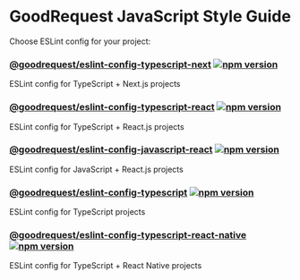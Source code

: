 # GoodRequest JavaScript Style Guide

Choose ESLint config for your project:

### [@goodrequest/eslint-config-typescript-next](https://www.npmjs.com/package/@goodrequest/eslint-config-typescript-next) [![npm version](https://badge.fury.io/js/@goodrequest%2Feslint-config-typescript-next.svg)](https://badge.fury.io/js/@goodrequest%2Feslint-config-typescript-next)

ESLint config for TypeScript + Next.js projects

### [@goodrequest/eslint-config-typescript-react](https://www.npmjs.com/package/@goodrequest/eslint-config-typescript-react) [![npm version](https://badge.fury.io/js/@goodrequest%2Feslint-config-typescript-react.svg)](https://badge.fury.io/js/@goodrequest%2Feslint-config-typescript-react)

ESLint config for TypeScript + React.js projects

### [@goodrequest/eslint-config-javascript-react](https://www.npmjs.com/package/@goodrequest/eslint-config-javascript-react) [![npm version](https://badge.fury.io/js/@goodrequest%2Feslint-config-javascript-react.svg)](https://badge.fury.io/js/@goodrequest%2Feslint-config-javascript-react)

ESLint config for JavaScript + React.js projects

### [@goodrequest/eslint-config-typescript](https://www.npmjs.com/package/@goodrequest/eslint-config-typescript) [![npm version](https://badge.fury.io/js/@goodrequest%2Feslint-config-typescript.svg)](https://badge.fury.io/js/@goodrequest%2Feslint-config-typescript)

ESLint config for TypeScript projects

### [@goodrequest/eslint-config-typescript-react-native](https://www.npmjs.com/package/@goodrequest/eslint-config-typescript-react-native) [![npm version](https://badge.fury.io/js/@goodrequest%2Feslint-config-typescript-react-native.svg)](https://badge.fury.io/js/@goodrequest%2Feslint-config-typescript-react-native)

ESLint config for TypeScript + React Native projects
